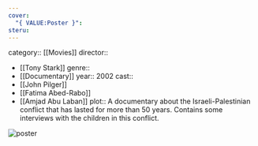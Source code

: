 ```yaml
---
cover:
  "{ VALUE:Poster }": 
steru:
---
```


category:: [[Movies]]
director:: 
  - [[Tony Stark]]
genre:: 
  - [[Documentary]]
year:: 2002
cast:: 
  - [[John Pilger]]
  - [[Fatima Abed-Rabo]]
  - [[Amjad Abu Laban]]
plot:: A documentary about the Israeli-Palestinian conflict that has lasted for more than 50 years. Contains some interviews with the children in this conflict.

![poster](https://m.media-amazon.com/images/M/MV5BMzY5MzUyODI1M15BMl5BanBnXkFtZTgwMzA2MTY2NDE@._V1_SX300.jpg)
